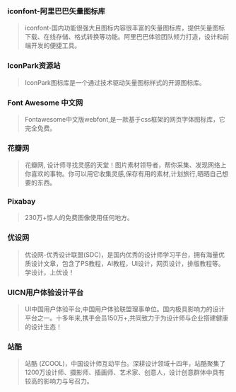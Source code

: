 ### iconfont-阿里巴巴矢量图标库[](https://www.iconfont.cn/plus)
>  iconfont-国内功能很强大且图标内容很丰富的矢量图标库，提供矢量图标下载、在线存储、格式转换等功能。阿里巴巴体验团队倾力打造，设计和前端开发的便捷工具。

### IconPark资源站[](https://iconpark.oceanengine.com/home)
>  IconPark图标库是一个通过技术驱动矢量图标样式的开源图标库。

### Font Awesome 中文网[](http://www.fontawesome.com.cn/)
>  Fontawesome中文版webfont,是一款基于css框架的网页字体图标库，它完全免费。

### 花瓣网[](https://huaban.com/)
>  花瓣网, 设计师寻找灵感的天堂！图片素材领导者，帮你采集、发现网络上你喜欢的事物。你可以用它收集灵感,保存有用的素材,计划旅行,晒晒自己想要的东西。

### Pixabay[](https://pixabay.com/)
>  230万+惊人的免费图像使用任何地方。

### 优设网[](https://www.uisdc.com/)
>  优设网-优秀设计联盟(SDC)，是国内优秀的设计师学习平台，拥有海量优质设计文章，包含了PS教程，AI教程，UI设计，网页设计，排版教程等。学设计，上优设！

### UICN用户体验设计平台[](https://www.ui.cn/)
>  UI中国用户体验平台,中国用户体验联盟理事单位。国内极具影响力的设计平台之一。十多年来,携手会员150万+,共同致力于为设计师与企业搭建健康的设计生态！

### 站酷[](https://www.zcool.com.cn/home)
>  站酷 (ZCOOL)，中国设计师互动平台。深耕设计领域十四年，站酷聚集了1200万设计师、摄影师、插画师、艺术家、创意人，设计创意群体中具有较高的影响力与号召力。